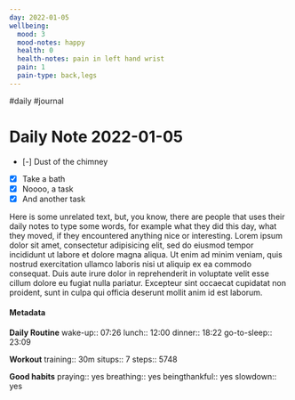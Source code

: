 ```yaml
---
day: 2022-01-05
wellbeing:
  mood: 3
  mood-notes: happy
  health: 0
  health-notes: pain in left hand wrist
  pain: 1
  pain-type: back,legs
---
```

#daily #journal
# Daily Note 2022-01-05

- [-] Dust of the chimney
- [x] Take a bath
- [x] Noooo, a task
- [x] And another task

Here is some unrelated text, but, you know, there are people that uses their daily notes to type some words, for example what they did this day, what they moved, if they encountered anything nice or interesting. Lorem ipsum dolor sit amet, consectetur adipisicing elit, sed do eiusmod tempor incididunt ut labore et dolore magna aliqua. Ut enim ad minim veniam, quis nostrud exercitation ullamco laboris nisi ut aliquip ex ea commodo consequat. Duis aute irure dolor in reprehenderit in voluptate velit esse cillum dolore eu fugiat nulla pariatur. Excepteur sint occaecat cupidatat non proident, sunt in culpa qui officia deserunt mollit anim id est laborum.

#### Metadata

**Daily Routine**
wake-up:: 07:26
lunch:: 12:00
dinner:: 18:22
go-to-sleep:: 23:09

**Workout**
training:: 30m
situps:: 7
steps:: 5748

**Good habits**
praying:: yes
breathing:: yes
beingthankful:: yes
slowdown:: yes
